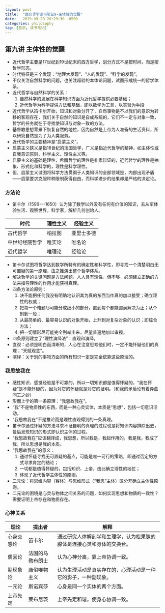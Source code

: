 ```yaml
---
layout: post
title:  "西方哲学读书笔记9-主体性的觉醒"
date:   2019-09-20 20:29:30 -0500
categories: philosophy
tag: [哲学, 读书笔记]
---
```


## 第九讲 主体性的觉醒

* 近代哲学主要是17世纪到19世纪末的西方哲学，划分方式不是按时间，而是按哲学形态。  
* 时代特征是三个发现：“地理大发现”、“人的发现”、“科学的发现”。  
* 不仅关注自然科学的问题，也关注超验的本体论问题，试图形成统一的哲学体系。  
* 近代哲学与自然科学的关系：  
  1. 自然科学的发展在科学知识方面为近代哲学提供必要基础；  
  2. 近代哲学为科学提供方法和基础，即以数学为工具，以实验为手段  
* 近代哲学从笛卡尔开始，知识和对象分开了，自然事物是不以我们的意识为转移的客观存在，我们关于自然的知识是自成系统的，它们不一定与对象一致，哲学的任务就在于寻找使知识与对象一致的方法。  
* 基督教思想背景下恢复自然的地位，因为自然是上帝为人准备的生活资料，所以研究自然是为了为人类服务。  
* 近代哲学的主要精神是“启蒙主义”。  
* 启蒙主义狭义是指18世纪的法国哲学，广义是指近代哲学的精神，如主体性或自我意识原则、科学主义、理性主义等。  
* 启蒙主义的基础是理性，希腊哲学的理性是朴素辩证的，近代哲学的理性是抽象、形式化和科学的，理性是科学理性。  
* 但，启蒙主义试图将科学方法贯彻于人类知识的全部领域是，内部出现矛盾——启蒙要求克服种种限制获得自由，而科学进步的结果却是严格的决定论。  

### 方法论

* 笛卡尔（1596---1650）认为除了数学以外没有任何有价值的知识，去从军体验生活、观察世界，科学家，解析几何创始人。  

 | 时代 | 理性主义 | 经验主义 | 
 | -- | ------- | ------- |
 | 古代哲学 | 柏拉图 | 亚里士多德 |
 | 中世纪经院哲学 | 唯实论 | 唯名论 |
 | 近代哲学 | 唯理论 | 经验论 |  

* 笛卡尔试图将哲学达到数学所特有的确定性和科学性，即寻找一个清楚明白无可置疑的第一原理，由之推演出整个哲学体系。  
* 解决哲学的关键问题是方法问题，人人具有理性，但不够，必须建立正确的方法来指导理性的作用才能获得真理。  
* 四条方法论原则：  
  1. 决不能把任何我没有明确地认识其为真的东西当作真的加以接受；确立理性的权威；  
  2. 把每一个难题尽可能分成细小的部分，直到每个都能圆满解决为止；从个别到一般；  
  3. 从最简单的、最容易认识的对象开始，上升到对复杂对象的认识；即综合方法；  
  4. 把一切情形尽可能完全列举出来，尽量普遍地加以审视。  
* 四条原则建立了“理性演绎法”：直观和演绎。  
* 直观：必须是明白而清晰的，人心在注意思考他们时，一定不能怀疑他们的真理；“天赋观念”。  
* 演绎：关于别的事物方面的所有知识一定是完全依靠这些原理的。  

### 我思故我在

* 感性知识、感觉经验是不可靠的，所以一切知识都是值得怀疑的，“我在怀疑”是不能怀疑的，因为对它的怀疑就是对它的证明。（和我的矛盾论有着异曲同工之妙）  
* 形而上学的第一条原理：“我思故我在”。  
* “我”不是物质性的东西，而是一种心灵实体，本质是“思想”，包括一切意识活动。  
* “我思故我在”不是推论而是理性直观得到的一条真理。  
* 笛卡尔通过怀疑的方法寻求不证自明的真理的过程也是将知识内容排除出去，最后发现知识的形式即认识主体的过程。  
* “我思故我在”应该翻译成，我思想，所以我是，我起作用的，我是我，我成了我，所以思想是我的本质。  
* “我思故我在”的意义：  
  1. 通过怀疑寻找无可置疑的基点，可能是唯一可行的策略，即通过否定的方式寻求肯定的结论；  
  2. 一切都是值得怀疑的，包括知识、上帝，由此确立理性的地位；  
  3. 体现了近代哲学主体性的原则。  
* 二元论：将思维内容（客体）与思维形式（“我思”主体）区分开确立主体性原则。  
* 二元论的困境是心灵与物体之间关系的问题，如何实现思想和物质的一致性？需要证明上帝存在和物质存在。  

### 心神关系

 | 理论      | 提出者 | 解释 |
 | --------- | -------| --- |
 | 心身交感论 | 笛卡尔 | 通过研究人体解剖学和生理学，认为松果腺的腺体是连接心灵和身体的交换台。|   
 | 偶因论 | 法国的马勒布朗士 | 认为心神分离，靠上帝协调一致。| 
 | 副现象论 | 庸俗唯物主义 | 认为生理活动是真实存在的，心理活动是一种它的影子，一种副现象。| 
 | 一元论 | 斯诺宾莎 | 心身是同一个实体的两个方面。| 
 | 上帝先定 | 莱布尼茨 | 上帝先定和谐，使身心协调一致。| 
